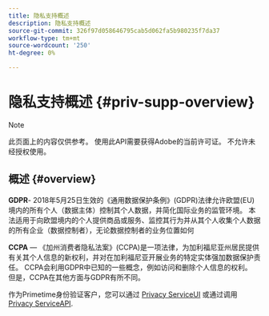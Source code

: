 ```yaml
---
title: 隐私支持概述
description: 隐私支持概述
source-git-commit: 326f97d058646795cab5d062fa5b980235f7da37
workflow-type: tm+mt
source-wordcount: '250'
ht-degree: 0%

---
```



# 隐私支持概述 {#priv-supp-overview}

>[!NOTE]
>
>此页面上的内容仅供参考。 使用此API需要获得Adobe的当前许可证。 不允许未经授权使用。

## 概述 {#overview}

**GDPR**- 2018年5月25日生效的《通用数据保护条例》(GDPR)法律允许欧盟(EU)境内的所有个人（数据主体）控制其个人数据，并简化国际业务的监管环境。 本法适用于向欧盟境内的个人提供商品或服务、监控其行为并从其个人收集个人数据的所有企业（数据控制者），无论数据控制者的业务位置如何

**CCPA** — 《加州消费者隐私法案》(CCPA)是一项法律，为加利福尼亚州居民提供有关其个人信息的新权利，并对在加利福尼亚开展业务的特定实体强加数据保护责任。 CCPA会利用GDPR中已知的一些概念，例如访问和删除个人信息的权利。 但是，CCPA在其他方面与GDPR有所不同。

作为Primetime身份验证客户，您可以通过 [Privacy ServiceUI](https://www.adobe.io/apis/experiencecloud/gdpr/docs/alldocs.html#!api-specification/markdown/narrative/tutorials/privacy_service_tutorial/privacy_service_ui_tutorial.md) 或通过调用 [Privacy ServiceAPI](https://www.adobe.io/apis/experiencecloud/gdpr/docs/alldocs.html#!api-specification/markdown/narrative/tutorials/privacy_service_tutorial/privacy_service_api_tutorial.md).

<!--

>[!MORELIKETHIS]
>
>* [Privacy Services Overview](https://www.adobe.io/apis/experiencecloud/gdpr/docs/alldocs.html#!api-specification/markdown/narrative/technical_overview/privacy_service_overview/privacy_service_overview.md)
>* [Privacy Service API documentation](https://www.adobe.io/apis/experiencecloud/gdpr.html)
-->